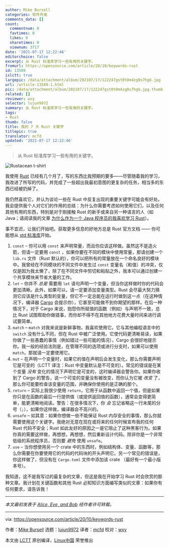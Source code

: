 ```yaml
---
author: Mike Bursell
categories: 软件开发
comments_data: []
count:
  commentnum: 0
  favtimes: 0
  likes: 0
  sharetimes: 0
  viewnum: 3717
date: '2021-07-17 12:22:46'
editorchoice: false
excerpt: 从 Rust 标准库学习一些有用的关键字。
fromurl: https://opensource.com/article/20/10/keywords-rust
id: 13589
islctt: true
largepic: /data/attachment/album/202107/17/122247gst0t0m4zg0s7hgb.jpg
url: /article-13589-1.html
pic: /data/attachment/album/202107/17/122247gst0t0m4zg0s7hgb.jpg.thumb.jpg
related: []
reviewer: wxy
selector: lujun9972
summary: 从 Rust 标准库学习一些有用的关键字。
tags:
- Rust
thumb: false
title: 我的 7 大 Rust 关键字
titlepic: true
translator: mcfd
updated: '2021-07-17 12:22:46'
---
```



> 
> 从 Rust 标准库学习一些有用的关键字。
> 
> 
> 


![Rustacean t-shirt](/data/attachment/album/202107/17/122247gst0t0m4zg0s7hgb.jpg "Rustacean t-shirt")


我使用 [Rust](https://www.rust-lang.org/) 已经有几个月了，写的东西比我预期的要多——尽管随着我的学习，我改进了所写的代码，并完成了一些超出我最初意图的更复杂的任务，相当多的东西已经被扔掉了。


我仍然喜欢它，并认为谈论一些在 Rust 中反复出现的重要关键字可能会有好处。我会提供我个人对它们的作用的总结：为什么你需要考虑如何使用它们，以及任何其他有用的东西，特别是对于刚接触 Rust 的新手或来自另一种语言的人（如 Java；请阅读我的文章 [为什么作为一个 Java 程序员的我喜欢学习 Rust](https://opensource.com/article/20/5/rust-java)）。


事不宜迟，让我们开始吧。获取更多信息的好地方总是 Rust 官方文档 —— 你可能想从 [std 标准库](https://doc.rust-lang.org/std/)开始。


1. `const` – 你可以用 `const` 来声明常量，而且你应该这样做。虽然这不是造火箭，但请一定要用 `const` ，如果你要在不同的模块中使用常量，那请创建一个 `lib.rs` 文件（Rust 默认的），你可以把所有的常量放在一个命名良好的模块中。我曾经在不同模块的不同文件中发生过 `const` 变量名（和值）的冲突，仅仅是因为我太懒了，除了在不同文件中剪切和粘贴之外，我本可以通过创建一个共享模块来节省大量的工作。
2. `let` – 你并不 *总是* 需要用 `let` 语句声明一个变量，但当你这样做时你的代码会更加清晰。此外，如果可以，请一定要添加变量类型。Rust 会尽最大努力猜测它应该是什么类型的变量，但它不一定总能在运行时做到这一点（在这种情况下，编译器 [Cargo](https://doc.rust-lang.org/cargo/) 会提示你），它甚至可能做不到你期望的那样。在后一种情况下，对于 Cargo 来说，抱怨你所赋值的函数（例如）与声明不一致，总比 Rust 试图帮助你做错事，而你却不得不在其他地方花费大量时间来进行调试要简单。
3. `match` – `match` 对我来说是新鲜事物，我喜欢使用它。它与其他编程语言中的 `switch` 没有什么不同，但在 Rust 中被广泛使用。它使代码更清晰易读，如果你做了一些愚蠢的事情（例如错过一些可能的情况），Cargo 会很好地提示你。我一般的经验法则是，在管理不同的选项或进行分支时，如果可以使用 `match`，那就请一定要使用它。
4. `mut` – 在声明一个变量时，如果它的值在声明后会发生变化，那么你需要声明它是可变的（LCTT 译注：Rust 中变量默认是不可变的）。常见的错误是在某个变量 *没有* 变化的情况下声明它是可变的，这时编译器会警告你。如果你收到了 Cargo 的警告，说一个可变的变量没有被改变，而你认为它被 *改变* 了，那么你可能要检查该变量的范围，并确保你使用的是正确的那个。
5. `return` – 实际上我很少使用 `return`，它用于从函数中返回一个值，但是如果你只是在函数的最后一行提供值（或提供返回值的函数），通常会变得更简单，能更清晰地阅读。警告：在很多情况下，你 *会* 忘记省略这一行末尾的分号（`;`），如果你这样做，编译器会不高兴的。
6. `unsafe` – 如其意：如果你想做一些不能保证 Rust 内存安全的事情，那么你就需要使用这个关键字。我绝对无意在现在或将来的任何时候宣布我的任何 Rust 代码不安全；Rust 如此友好的原因之一是它阻止了这种黑客行为。如果你真的需要这样做，再想想，再想想，然后重新设计代码。除非你是一个非常低级的系统程序员，否则要 *避免* 使用 `unsafe`。
7. `use` – 当你想使用另一个 crate 中的东西时，例如结构体、变量、函数等，那么你需要在你要使用它的代码的代码块的开头声明它。另一个常见的错误是，你这样做了，但没有在 `Cargo.toml` 文件中添加该 crate （最好有一个最小版本号）。


我知道，这不是我写过的最复杂的文章，但这是我在开始学习 Rust 时会欣赏的那种文章。我计划在关键函数和其他 Rust 必知知识方面编写类似的文章：如果你有任何要求，请告诉我！




---


*本文最初发表于 [Alice, Eve, and Bob](https://aliceevebob.com/2020/09/01/rust-my-top-7-keywords/) 经作者许可转载。*




---


via: <https://opensource.com/article/20/10/keywords-rust>


作者：[Mike Bursell](https://opensource.com/users/mikecamel) 选题：[lujun9972](https://github.com/lujun9972) 译者：[mcfd](https://github.com/mcfd) 校对：[wxy](https://github.com/wxy)


本文由 [LCTT](https://github.com/LCTT/TranslateProject) 原创编译，[Linux中国](https://linux.cn/) 荣誉推出